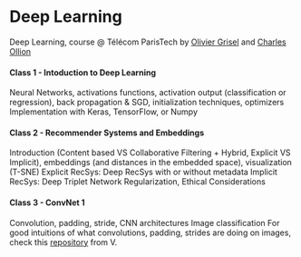 # Deep Learning
Deep Learning, course @ Télécom ParisTech by [Olivier Grisel](http://ogrisel.com/) and [Charles Ollion](http://www2.heuritech.com/)

#### Class 1 - Intoduction to Deep Learning
Neural Networks, activations functions, activation output (classification or regression), back propagation & SGD, initialization techniques, optimizers
Implementation with Keras, TensorFlow, or Numpy

#### Class 2 - Recommender Systems and Embeddings
Introduction (Content based VS Collaborative Filtering + Hybrid, Explicit VS Implicit), embeddings (and distances in the embedded space), visualization (T-SNE)
Explicit RecSys: Deep RecSys with or without metadata
Implicit RecSys: Deep Triplet Network
Regularization, Ethical Considerations

#### Class 3 - ConvNet 1
Convolution, padding, stride, CNN architectures
Image classification
For good intuitions of what convolutions, padding, strides are doing on images, check this [repository](https://github.com/vdumoulin/conv_arithmetic) from V.


